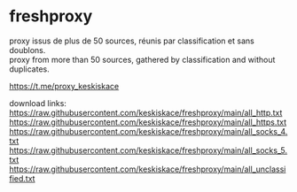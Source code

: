 # freshproxy
proxy issus de plus de 50 sources, réunis par classification et sans doublons.  
proxy from more than 50 sources, gathered by classification and without duplicates.    

https://t.me/proxy_keskiskace  

download links:  
https://raw.githubusercontent.com/keskiskace/freshproxy/main/all_http.txt  
https://raw.githubusercontent.com/keskiskace/freshproxy/main/all_https.txt  
https://raw.githubusercontent.com/keskiskace/freshproxy/main/all_socks_4.txt  
https://raw.githubusercontent.com/keskiskace/freshproxy/main/all_socks_5.txt  
https://raw.githubusercontent.com/keskiskace/freshproxy/main/all_unclassified.txt
